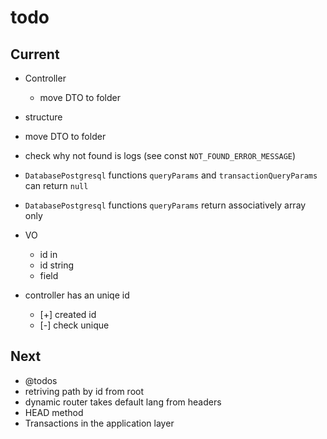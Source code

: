 # todo

## Current

- Controller
  - move DTO to folder

- structure
- move DTO to folder

- check why not found is logs (see const `NOT_FOUND_ERROR_MESSAGE`)
- `DatabasePostgresql` functions `queryParams` and `transactionQueryParams` can return `null`
- `DatabasePostgresql` functions `queryParams` return  associatively array only

- VO
  - id in
  - id string
  - field

- controller has an uniqe id
  - [+] created id
  - [-] check unique

## Next

- @todos
- retriving path by id from root
- dynamic router takes default lang from headers  
- HEAD method
- Transactions in the application layer

